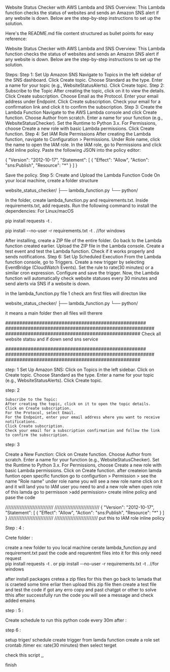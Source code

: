 



Website Status Checker with AWS Lambda and SNS
Overview:
This Lambda function checks the status of websites and sends an Amazon SNS alert if any website is down. Below are the step-by-step instructions to set up the solution.


Here's the README.md file content structured as bullet points for easy reference:

Website Status Checker with AWS Lambda and SNS
Overview:
This Lambda function checks the status of websites and sends an Amazon SNS alert if any website is down. Below are the step-by-step instructions to set up the solution.

Steps:
Step 1: Set Up Amazon SNS
Navigate to Topics in the left sidebar of the SNS dashboard.
Click Create topic.
Choose Standard as the type.
Enter a name for your topic (e.g., WebsiteStatusAlerts).
Click Create topic.
Step 2: Subscribe to the Topic
After creating the topic, click on it to view the details.
Click Create subscription.
Choose Email as the Protocol.
Enter your email address under Endpoint.
Click Create subscription.
Check your email for a confirmation link and click it to confirm the subscription.
Step 3: Create the Lambda Function
Navigate to the AWS Lambda console and click Create function.
Choose Author from scratch.
Enter a name for your function (e.g., WebsiteStatusChecker).
Set the Runtime to Python 3.x.
For Permissions, choose Create a new role with basic Lambda permissions.
Click Create function.
Step 4: Set IAM Role Permissions
After creating the Lambda function, navigate to Configuration > Permissions.
Under Role name, click the name to open the IAM role.
In the IAM role, go to Permissions and click Add inline policy.
Paste the following JSON into the policy editor:


{
  "Version": "2012-10-17",
  "Statement": [
    {
      "Effect": "Allow",
      "Action": "sns:Publish",
      "Resource": "*"
    }
  ]
}



Save the policy.
Step 5: Create and Upload the Lambda Function Code
On your local machine, create a folder structure



website_status_checker/
├── lambda_function.py
└── python/


In the folder, create lambda_function.py and requirements.txt.
Inside requirements.txt, add requests.
Run the following command to install the dependencies:
For Linux/macOS


pip install requests -t .

pip install --no-user -r requirements.txt -t .  //for windows


After installing, create a ZIP file of the entire folder.
Go back to the Lambda function created earlier.
Upload the ZIP file in the Lambda console.
Create a test event and test the Lambda function. Check if it works properly and sends notifications.
Step 6: Set Up Scheduled Execution
From the Lambda function console, go to Triggers.
Create a new trigger by selecting EventBridge (CloudWatch Events).
Set the rule to rate(30 minutes) or a similar cron expression.
Configure and save the trigger.
Now, the Lambda function will automatically check website statuses every 30 minutes and send alerts via SNS if a website is down.















in the  lambda_function.py file 
1 check  arn first 
 files  will  directon like 


 website_status_checker/
├── lambda_function.py
└── python/

it means a main folder then all files will therere 

##################################################
#####################################################
################################################
Check all website statsu and if down  send sns service 


##################################################
#####################################################
################################################



step: 1 
   Set Up Amazon SNS:
   Click on Topics in the left sidebar.
   Click on Create topic.
   Choose Standard as the type.
   Enter a name for your topic (e.g., WebsiteStatusAlerts).
   Click Create topic.   

step: 2

    Subscribe to the Topic:
    After creating the topic, click on it to open the topic details.
    Click on Create subscription.
    For the Protocol, select Email.
    For the Endpoint, enter your email address where you want to receive notifications.
    Click Create subscription.
    Check your email for a subscription confirmation and follow the link to confirm the subscription.


step: 3

Create a New Function:
    Click on Create function.
    Choose Author from scratch.
    Enter a name for your function (e.g., WebsiteStatusChecker).
    Set the Runtime to Python 3.x.
    For Permissions, choose Create a new role with basic Lambda permissions.
    Click on Create function.
    after createion lamda funtion
        open specific function
         go to configurtion > Permission >  see the  name "Role name" under role name you will see a new role name click on it 
         and it will  land you to IAM user  you need to and a  new role 
     when open role of this lamda  go to permisson >add permission> create inline policy and pase the code 


//////////////////////////////
////////////////////////////
{
  "Version": "2012-10-17",
  "Statement": [
    {
      "Effect": "Allow",
      "Action": "sns:Publish",
      "Resource": "*"
    }
  ]
}
////////////////////////////
///////////////////////////
put this to  IAM role inline policy



Step : 4 :

Crete folder :

   create a new folder  to you local machine 
   cerate  lambda_function.py and requirement.txt 
   past the code and requrentmt files into it 
   for this only need request  
   pip install requests -t .
   or 
   pip install --no-user -r requirements.txt -t . //for windows

   after install packages  cretea a zip files for this 
   then  go back to lamada that is craeted some time erliar 
   then upload this zip file 
   then create a test   file 
    and test the code if got any erro copy and past chatgpt or other to solve tthis 
    after successfully run the code you will see a message and  check added emains 


step : 5 :


Create schedule to run this python code  every 30m after : 

step 6 :

   setup  triger/ schedule 
   create  trigger from lamda function
   create a role 
   set crontab /timer  ex: rate(30 minutes) 
   then select terget  

  check  this  script ,,


  finish




